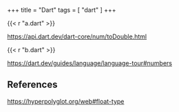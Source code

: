 +++
title = "Dart"
tags = [ "dart" ]
+++

{{< r "a.dart" >}}

<https://api.dart.dev/dart-core/num/toDouble.html>

{{< r "b.dart" >}}

<https://dart.dev/guides/language/language-tour#numbers>

## References

<https://hyperpolyglot.org/web#float-type>
